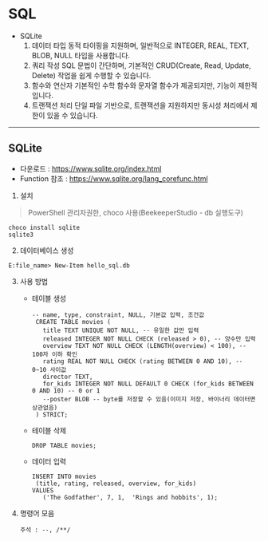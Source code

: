 # SQL
 - SQLite
   	1. 데이터 타입
	  동적 타이핑을 지원하며, 일반적으로 INTEGER, REAL, TEXT, BLOB, NULL 타입을 사용합니다.
	2. 쿼리 작성
	  SQL 문법이 간단하며, 기본적인 CRUD(Create, Read, Update, Delete) 작업을 쉽게 수행할 수 있습니다.
	3. 함수와 연산자
	   기본적인 수학 함수와 문자열 함수가 제공되지만, 기능이 제한적입니다.
	4. 트랜잭션 처리
	   단일 파일 기반으로, 트랜잭션을 지원하지만 동시성 처리에서 제한이 있을 수 있습니다.


***

## SQLite
- 다운로드 : https://www.sqlite.org/index.html
- Function 참조 : https://www.sqlite.org/lang_corefunc.html

1. 설치
  > PowerShell 관리자권한, choco 사용(BeekeeperStudio - db 실행도구)
  ```
  choco install sqlite
  sqlite3
  ```
2. 데이터베이스 생성
  ```
  E:file_name> New-Item hello_sql.db
  ```
3. 사용 방법
   - 테이블 생성
     ```
     -- name, type, constraint, NULL, 기본값 입력, 조건값
      CREATE TABLE movies (
        title TEXT UNIQUE NOT NULL, -- 유일한 값만 입력 
        released INTEGER NOT NULL CHECK (released > 0), -- 양수만 입력
        overview TEXT NOT NULL CHECK (LENGTH(overview) < 100), -- 100자 이하 확인
        rating REAL NOT NULL CHECK (rating BETWEEN 0 AND 10), -- 0~10 사이값
        director TEXT,
        for_kids INTEGER NOT NULL DEFAULT 0 CHECK (for_kids BETWEEN 0 AND 10) -- 0 or 1
        --poster BLOB -- byte를 저장할 수 있음(이미지 저장, 바이너리 데이터면 상관없음)
      ) STRICT;
     ```
   - 테이블 삭제
     ```
     DROP TABLE movies;
     ```
   - 데이터 입력
     ```
     INSERT INTO movies 
  	  (title, rating, released, overview, for_kids)
     VALUES
	    ('The Godfather', 7, 1,  'Rings and hobbits', 1);
     ```

4. 명령어 모음
   ```
   주석 : --, /**/
   ```
